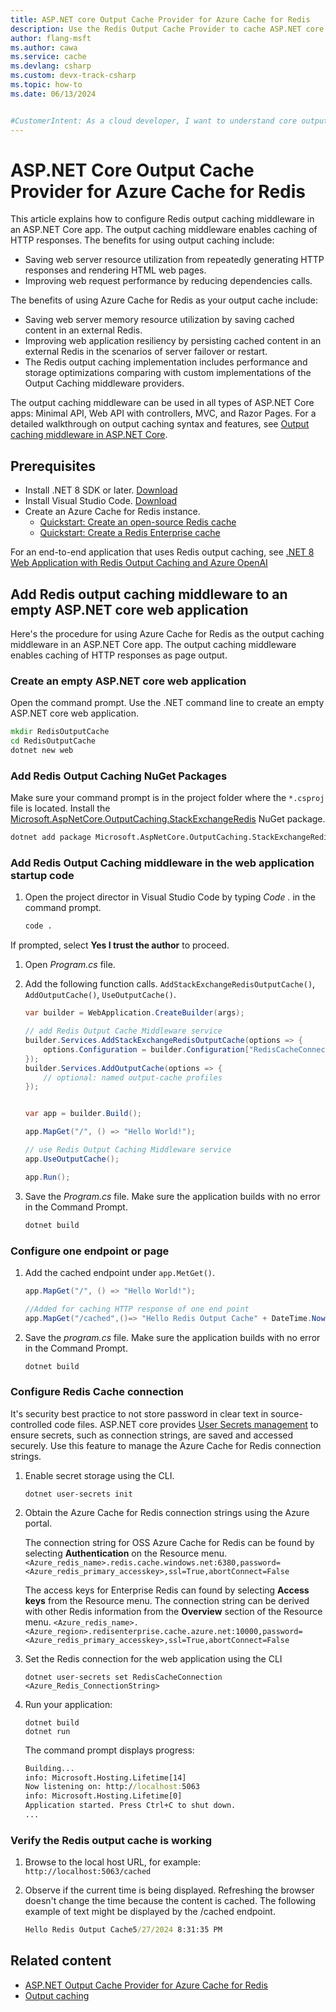 ```yaml
---
title: ASP.NET core Output Cache Provider for Azure Cache for Redis
description: Use the Redis Output Cache Provider to cache ASP.NET core page output out of process with Azure Cache for Redis.
author: flang-msft
ms.author: cawa
ms.service: cache
ms.devlang: csharp
ms.custom: devx-track-csharp
ms.topic: how-to
ms.date: 06/13/2024


#CustomerIntent: As a cloud developer, I want to understand core output caching using Azure Cache for Redis so that I can implement it for storing page output.
---
```

# ASP.NET Core Output Cache Provider for Azure Cache for Redis

This article explains how to configure Redis output caching middleware in an ASP.NET Core app. The output caching middleware enables caching of HTTP responses. The benefits for using output caching include:

- Saving web server resource utilization from repeatedly generating HTTP responses and rendering HTML web pages.
- Improving web request performance by reducing dependencies calls.

The benefits of using Azure Cache for Redis as your output cache include:

- Saving web server memory resource utilization by saving cached content in an external Redis.
- Improving web application resiliency by persisting cached content in an external Redis in the scenarios of server failover or restart.
- The Redis output caching implementation includes performance and storage optimizations comparing with custom implementations of the Output Caching middleware providers.

The output caching middleware can be used in all types of ASP.NET Core apps: Minimal API, Web API with controllers, MVC, and Razor Pages. For a detailed walkthrough on output caching syntax and features, see [Output caching middleware in ASP.NET Core](/aspnet/core/performance/caching/output).

## Prerequisites

- Install .NET 8 SDK or later. [Download](https://dotnet.microsoft.com/download/dotnet/8.0)
- Install Visual Studio Code. [Download](https://code.visualstudio.com/download)
- Create an Azure Cache for Redis instance.
  - [Quickstart: Create an open-source Redis cache](./quickstart-create-redis.md)
  - [Quickstart: Create a Redis Enterprise cache](./quickstart-create-redis-enterprise.md)

For an end-to-end application that uses Redis output caching, see [.NET 8 Web Application with Redis Output Caching and Azure OpenAI](https://github.com/Azure-Samples/azure-cache-redis-samples/tree/main/tutorial/output-cache-open-ai)

## Add Redis output caching middleware to an empty ASP.NET core web application

Here's the procedure for using Azure Cache for Redis as the output caching middleware in an ASP.NET Core app. The output caching middleware enables caching of HTTP responses as page output.

### Create an empty ASP.NET core web application

Open the command prompt. Use the .NET command line to create an empty ASP.NET core web application.

```cmd
mkdir RedisOutputCache
cd RedisOutputCache
dotnet new web
```

### Add Redis Output Caching NuGet Packages

Make sure your command prompt is in the project folder where the `*.csproj` file is located. Install the [Microsoft.AspNetCore.OutputCaching.StackExchangeRedis](https://www.nuget.org/packages/Microsoft.AspNetCore.OutputCaching.StackExchangeRedis) NuGet package.

```cmd
dotnet add package Microsoft.AspNetCore.OutputCaching.StackExchangeRedis
```

### Add Redis Output Caching middleware in the web application startup code

1. Open the project director in Visual Studio Code by typing _Code ._ in the command prompt.

    ```cmd
   code .
    ```

 If prompted, select **Yes I trust the author** to proceed.

1. Open _Program.cs_ file.

1. Add the following function calls. `AddStackExchangeRedisOutputCache()`, `AddOutputCache()`, `UseOutputCache()`.

    ```csharp
    var builder = WebApplication.CreateBuilder(args);

    // add Redis Output Cache Middleware service
    builder.Services.AddStackExchangeRedisOutputCache(options => {
        options.Configuration = builder.Configuration["RedisCacheConnection"];
    });
    builder.Services.AddOutputCache(options => {
        // optional: named output-cache profiles
    });


    var app = builder.Build();

    app.MapGet("/", () => "Hello World!");

    // use Redis Output Caching Middleware service
    app.UseOutputCache();

    app.Run();

    ```

1. Save the _Program.cs_ file. Make sure the application builds with no error in the Command Prompt.

    ```cmd
    dotnet build
    ```

### Configure one endpoint or page

1. Add the cached endpoint under `app.MetGet()`.

    ```csharp
    app.MapGet("/", () => "Hello World!");
    
    //Added for caching HTTP response of one end point
    app.MapGet("/cached",()=> "Hello Redis Output Cache" + DateTime.Now).CacheOutput();
    ```

1. Save the _program.cs_ file. Make sure the application builds with no error in the Command Prompt.

    ```cmd
    dotnet build
    ```

### Configure Redis Cache connection

It's security best practice to not store password in clear text in source-controlled code files. ASP.NET core provides [User Secrets management](/aspnet/core/security/app-secrets) to ensure secrets, such as connection strings, are saved and accessed securely. Use this feature to manage the Azure Cache for Redis connection strings.

1. Enable secret storage using the CLI.

    ```cli
    dotnet user-secrets init
    ```

1. Obtain the Azure Cache for Redis connection strings using the Azure portal.

    The connection string for OSS Azure Cache for Redis can be found by selecting **Authentication** on the Resource menu.
      `<Azure_redis_name>.redis.cache.windows.net:6380,password=<Azure_redis_primary_accesskey>,ssl=True,abortConnect=False`

    The access keys for Enterprise Redis can found by selecting **Access keys** from the Resource menu. The connection string can be derived with other Redis information from the **Overview** section of the Resource menu.
      `<Azure_redis_name>.<Azure_region>.redisenterprise.cache.azure.net:10000,password=<Azure_redis_primary_accesskey>,ssl=True,abortConnect=False`

1. Set the Redis connection for the web application using the CLI

    ```cli
    dotnet user-secrets set RedisCacheConnection <Azure_Redis_ConnectionString>
    ```

1. Run your application:

    ```cli
    dotnet build
    dotnet run
    ```

    The command prompt displays progress:

    ```cmd
    Building...
    info: Microsoft.Hosting.Lifetime[14]
    Now listening on: http://localhost:5063
    info: Microsoft.Hosting.Lifetime[0]
    Application started. Press Ctrl+C to shut down.
    ...
    ```

### Verify the Redis output cache is working

1. Browse to the local host URL, for example:
    `http://localhost:5063/cached`

2. Observe if the current time is being displayed. Refreshing the browser doesn't change the time because the content is cached. The following example of text might be displayed by the /cached endpoint.

    ```cmd
    Hello Redis Output Cache5/27/2024 8:31:35 PM
    ```

## Related content

- [ASP.NET Output Cache Provider for Azure Cache for Redis](cache-aspnet-output-cache-provider.md)
- [Output caching](/aspnet/core/performance/caching/overview#output-caching)

